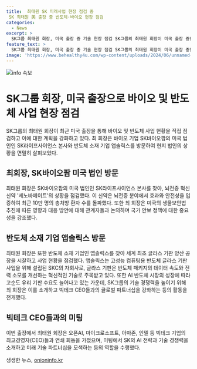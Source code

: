 ```yaml
---
title:  최태원 SK 미래사업 현장 점검 중
 SK 최태원 美 출장 중 반도체·바이오 현장 점검
categories:
  - News
excerpt: >
  SK그룹 최태원 회장, 미국 출장 중 기술 현장 점검 SK그룹의 최태원 회장이 미국 출장 중인 가운데, SK바이오팜과 SKC 자회사인 앱솔릭스를 방문하여 기술 현황을 점검했습니다. 바이오 사업에서는 뇌전증 치료제의 미국 직접 판매 상황을 살펴보았으며, 반도체 소재 분야에서는 세계 최초 상용화를 앞둔 글라스 기반 기판의 생산 공장을 둘러보고 빅테크 CEO들과의 만남을 통해 기술 경쟁력을 소개했습니다. 이러한 노력을 바탕으로 SK그룹은 AI 생태계 경쟁력을 강화하기 위한 논의와 협력에 나설 예정입니다.
feature_text: >
  SK그룹 최태원 회장, 미국 출장 중 기술 현장 점검 SK그룹의 최태원 회장이 미국 출장 중인 가운데, SK바이오팜과 SKC 자회사인 앱솔릭스를 방문하여 기술 현황을 점검했습니다. 바이오 사업에서는 뇌전증 치료제의 미국 직접 판매 상황을 살펴보았으며, 반도체 소재 분야에서는 세계 최초 상용화를 앞둔 글라스 기반 기판의 생산 공장을 둘러보고 빅테크 CEO들과의 만남을 통해 기술 경쟁력을 소개했습니다. 이러한 노력을 바탕으로 SK그룹은 AI 생태계 경쟁력을 강화하기 위한 논의와 협력에 나설 예정입니다.
image: 'https://www.behealthy4u.com/wp-content/uploads/2024/06/unnamed-file.png'
---
```


<p><img src="https://www.behealthy4u.com/wp-content/uploads/2024/06/unnamed-file.png" alt="info 속보" /></p>

<h1>SK그룹 회장, 미국 출장으로 바이오 및 반도체 사업 현장 점검</h1>

<p data-ke-size="size16">SK그룹의 최태원 회장이 최근 미국 출장을 통해 바이오 및 반도체 사업 현황을 직접 점검하고 이에 대한 계획을 강화하고 있다. 최 회장은 바이오 기업 SK바이오팜의 미국 법인인 SK라이프사이언스 본사와 반도체 소재 기업 앱솔릭스를 방문하여 현지 법인의 상황을 면밀히 살펴보았다.</p>

<h2 data-ke-size="size26">최회장, SK바이오팜 미국 법인 방문</h2>

<p data-ke-size="size16">최태원 회장은 SK바이오팜의 미국 법인인 SK라이프사이언스 본사를 찾아, 뇌전증 혁신 신약 '세노바메이트'의 상황을 점검했다. 이 신약은 뇌전증 분야에서 효과와 안전성을 입증하여 최근 10만 명의 총처방 환자 수를 돌파했다. 또한 최 회장은 미국의 생물보안법 추진에 따른 영향과 대응 방안에 대해 관계자들과 논의하며 국가 안보 정책에 대한 중요성을 강조했다.</p>

<h2 data-ke-size="size26">반도체 소재 기업 앱솔릭스 방문</h2>

<p data-ke-size="size16">최태원 회장은 또한 반도체 소재 기업인 앱솔릭스를 찾아 세계 최초 글라스 기판 양산 공장을 시찰하고 사업 현황을 점검했다. 앱솔릭스는 고성능 컴퓨팅용 반도체 글라스 기판 사업을 위해 설립된 SKC의 자회사로, 글라스 기판은 반도체 패키지의 데이터 속도와 전력 소모를 개선하는 혁신적인 기술로 주목받고 있다. 또한 AI 반도체 시장의 성장에 따라 고순도 유리 기판 수요도 늘어나고 있는 가운데, SK그룹의 기술 경쟁력을 높이기 위해 최 회장은 이를 소개하고 빅테크 CEO들과의 글로벌 파트너십을 강화하는 등의 활동을 전개했다.</p>

<h2 data-ke-size="size26">빅테크 CEO들과의 미팅</h2>

<p data-ke-size="size16">이번 출장에서 최태원 회장은 오픈AI, 마이크로소프트, 아마존, 인텔 등 빅테크 기업의 최고경영자(CEO)들과 연쇄 회동을 가졌으며, 미팅에서 SK의 AI 전략과 기술 경쟁력을 소개하고 미래 기술 파트너십을 모색하는 등의 역할을 수행했다.</p>
생생한 뉴스, <a href="https://onioninfo.kr" rel="dofollow">onioninfo.kr</a>


